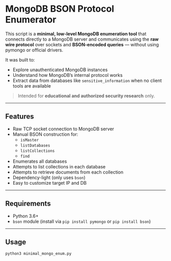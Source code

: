 
 
 #  MongoDB BSON Protocol Enumerator

This script is a **minimal, low-level MongoDB enumeration tool** that connects directly to a MongoDB server and communicates using the **raw wire protocol** over sockets and **BSON-encoded queries** — without using pymongo or official drivers.

It was built to:
- Explore unauthenticated MongoDB instances
- Understand how MongoDB’s internal protocol works
- Extract data from databases like `sensitive_information` when no client tools are available

>  Intended for **educational and authorized security research** only.

---

## Features

- Raw TCP socket connection to MongoDB server
- Manual BSON construction for:
  - `isMaster`
  - `listDatabases`
  - `listCollections`
  - `find`
- Enumerates all databases
- Attempts to list collections in each database
- Attempts to retrieve documents from each collection
- Dependency-light (only uses `bson`)
- Easy to customize target IP and DB
---

##  Requirements

- Python 3.6+
- `bson` module (install via `pip install pymongo` or `pip install bson`)

---

##  Usage

```bash
python3 minimal_mongo_enum.py
